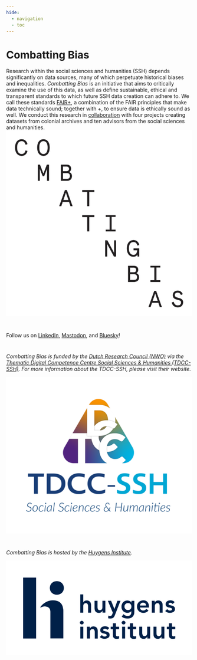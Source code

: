 ```yaml
---
hide:
  - navigation
  - toc
---
```


# Combatting Bias

<div class="flex-container">
   <div class="text-block">
       Research within the social sciences and humanities (SSH) depends significantly on data sources, many of which perpetuate historical biases and inequalities. <em>Combatting Bias</em> is an initiative that aims to critically examine the use of this data, as well as define sustainable, ethical and transparent standards to which future SSH data creation can adhere to. We call these standards <a href="about/fairplusprinciples/">FAIR+</a>, a combination of the FAIR principles that make data technically sound; together with +, to ensure data is ethically sound as well. We conduct this research in <a href="team/partners/partnerprojects/">collaboration</a> with four projects creating datasets from colonial archives and ten advisors from the social sciences and humanities.
   </div>
   <div class="image-block">
       <img src="/static/img/logo/combattingbias.png" alt="Combatting Bias logo" title="Combatting Bias project logo, designed by Jan-Pieter Karper." />
   </div>
</div>

<div class="flex-container" style="align-items: center; justify-content: space-between; margin-top: 40px;">
  <div class="text-block">
    Follow us on <a href="https://www.linkedin.com/company/combatting-bias/" target="_top">LinkedIn</a>, <a href="https://mastodon.social/@combattingbias" target="_top">Mastodon</a>, and <a href="https://bsky.app/profile/combattingbias.bsky.social" target="_top">Bluesky</a>!
  </div>
</div>

<div class="flex-container" style="align-items: center; justify-content: space-between; margin-top: 40px;">
   <p class="text-block"><em>Combatting Bias is funded by the <a href="https://nwo.nl" target="_top">Dutch Research Council (NWO)</a> via the  <a href="https://tdcc.nl" target="_blank">Thematic Digital Competence Centre Social Sciences & Humanities (TDCC-SSH)</a>. For more information about the TDCC-SSH, please visit their website.</em></p>
   <div class="image-block">
       <a href="https://tdcc.nl" target="_blank">
           <img src="/static/img/TDCC-SSH-Logo_RGB.png" alt="TDCC-SSH logo" />
       </a>
   </div>
</div>

<div class="flex-container" style="align-items: center; justify-content: space-between; margin-top: 40px;">
   <p class="text-block"><em>Combatting Bias is hosted by the <a href="https://www.huygens.knaw.nl" target="_top">Huygens Institute</a>.</em></p>
   <div class="image-block">
       <a href="https://www.huygens.knaw.nl" target="_blank">
           <img src="/static/img/Huygens-Instituut-RGB.svg" alt="Huygens Institute logo" />
       </a>
   </div>
</div>


    

<!--
<div style="display: flex; align-items: start; gap: 40px;">
   <div style="flex: 1; max-width: 80%;">
       Research within the social sciences and humanities (SSH) depends significantly on data sources, many of which perpetuate - historical biases and inequalities. <em>Combatting Bias</em> is an initiative that aims to critically examine the use of this data, as well as define sustainable, ethical and transparent standards to which future SSH data creation can adhere to. We call these standards <a href="about/fairplusprinciples/">FAIR+</a>, a combination of the FAIR principles that make data technically sound; together with +, to ensure data is ethically sound as well. We conduct this research in <a href="team/partners/partnerprojects/">collaboration</a> with four projects creating datasets from colonial archives and ten advisors from the social sciences and humanities.
   </div>
   <div style="flex: 1; max-width: 20%;">
       <img src="/static/img/logo/combattingbias.png" alt="Combatting Bias logo" title="The project logo is designed by Jan-Pieter Karper." style="width: 50%;" />
   </div>
</div>

<div style="display: flex; align-items: center; justify-content: space-between; margin-top: 40px;">
   <p style="flex: 2;"><em>Combatting Bias is funded by the Dutch Research Council (NWO) via the Thematic Digital Competence Centre Social Sciences & Humanities (TDCC-SSH). For more information about the TDCC-SSH, please visit their website.</em></p>
   <a href="https://tdcc.nl" target="_blank">
       <img src="/static/img/TDCC-SSH-Logo_RGB.png" alt="TDCC-SSH logo" style="width: 150px;" />
   </a>
</div>



<figure>
  <img src="/static/img/TDCC-SSH-Logo_RGB.png" alt="TDCC-SSH logo">
</figure>

<figure>
  <img src="/static/img/7_Dayanita-Singh_Museum-of-Chance_2013_©_Dayanita-Singh.webp" alt="Museum of Chance by Dayanita Singh">
  <figcaption>Dayanita Singh, Museum of Chance, 2013. © Dayanita Singh</figcaption>
</figure>
--> 


